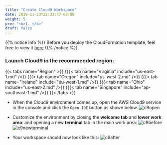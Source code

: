 ```yaml
---
title: "Create Cloud9 Workspace"
date: 2019-11-23T22:33:47-08:00
weight: 5
pre: "<b>1. </b>"
draft: false
---
```


{{% notice info %}}
Before you deploy the CloudFormation template, feel free to view it [here](https://github.com/aws-samples/amazon-eks-and-amazon-ec2-k8s-container-networking-workshops/blob/master/templates/awsk8snetworking-cluster-mgmt-cloud9.yaml)
{{% /notice %}}

<!---
{{% notice tip %}}
Ad blockers, javascript disablers, and tracking blockers should be disabled for
the cloud9 domain, or connecting to the workspace might be impacted.
Cloud9 requires third-party-cookies. You can whitelist the [specific domains]( https://docs.aws.amazon.com/cloud9/latest/user-guide/troubleshooting.html#troubleshooting-env-loading).
{{% /notice %}}
-->

### Launch Cloud9 in the recommended region:
{{< tabs name="Region" >}}
{{{< tab name="Virginia" include="us-east-1.md" />}}
{{{< tab name="Oregon" include="us-west-2.md" />}}
{{{< tab name="Ireland" include="eu-west-1.md" />}}
{{{< tab name="Ohio" include="us-east-2.md" />}}
{{{< tab name="Singapore" include="ap-southeast-1.md" />}}
{{< /tabs >}}


- When the Cloud9 environment comes up, open the AWS Cloud9 service in the console and click the `Open IDE` button as shown below.
![c9open](/images/cloud9open.png)


- Customize the environment by closing the **welcome tab**
and **lower work area**: and opening a new **terminal** tab in the main work area:
![c9before](/images/cloud9before.png)
![c9newterminal](/images/cloud9newterminal.png)

- Your workspace should now look like this:
![c9after](/images/cloud9after.png)
